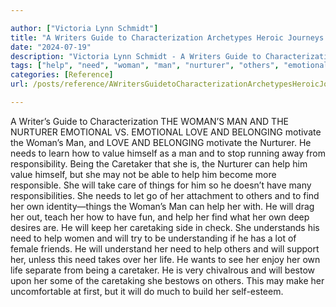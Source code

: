 ```yaml
---

author: ["Victoria Lynn Schmidt"]
title: "A Writers Guide to Characterization Archetypes Heroic Journeys and Other Elements of Dynamic Character Development - part0010_split_039.html"
date: "2024-07-19"
description: "Victoria Lynn Schmidt - A Writers Guide to Characterization Archetypes Heroic Journeys and Other Elements of Dynamic Character Development"
tags: ["help", "need", "woman", "man", "nurturer", "others", "emotional", "love", "belonging", "motivate", "value", "responsibility", "caretaker", "may", "take", "find", "caretaking", "life", "writer", "guide", "characterization", "v", "learn", "stop", "running"]
categories: [Reference]
url: /posts/reference/AWritersGuidetoCharacterizationArchetypesHeroicJourneysandOtherElementsofDynamicCharacterDevelopment-part0010split039html

---
```



A Writer’s Guide to Characterization
 THE WOMAN’S MAN AND THE NURTURER
EMOTIONAL VS. EMOTIONAL
LOVE AND BELONGING motivate the Woman’s Man, and LOVE AND BELONGING motivate the Nurturer. He needs to learn how to value himself as a man and to stop running away from responsibility. Being the Caretaker that she is, the Nurturer can help him value himself, but she may not be able to help him become more responsible. She will take care of things for him so he doesn’t have many responsibilities.
She needs to let go of her attachment to others and to find her own identity—things the Woman’s Man can help her with. He will drag her out, teach her how to have fun, and help her find what her own deep desires are. He will keep her caretaking side in check.
She understands his need to help women and will try to be understanding if he has a lot of female friends. He will understand her need to help others and will support her, unless this need takes over her life. He wants to see her enjoy her own life separate from being a caretaker.
He is very chivalrous and will bestow upon her some of the caretaking she bestows on others. This may make her uncomfortable at first, but it will do much to build her self-esteem.
